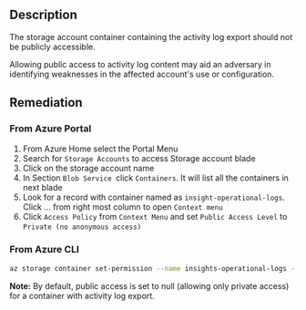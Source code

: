 ## Description

The storage account container containing the activity log export should not be publicly accessible.

Allowing public access to activity log content may aid an adversary in identifying weaknesses in the affected account's use or configuration.

## Remediation

### From Azure Portal

  1. From Azure Home select the Portal Menu
  2. Search for `Storage Accounts` to access Storage account blade
  3. Click on the storage account name
  4. In Section `Blob Service `click `Containers`. It will list all the containers in next blade
  5. Look for a record with container named as `insight-operational-logs`. Click ...
  from right most column to open `Context menu`
  6. Click `Access Policy` from `Context Menu` and set `Public Access Level` to `Private (no anonymous access)`

### From Azure CLI

```bash
az storage container set-permission --name insights-operational-logs --account-name <Storage Account Name> --public-access off
```

**Note:** By default, public access is set to null (allowing only private access) for a container with activity log export.